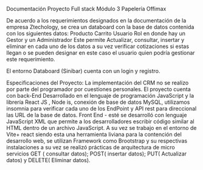 Documentación Proyecto Full stack Módulo 3 Papelería Offimax

De acuerdo a los requerimientos designados en la documentación de la empresa Ztechology, se crea un databoard con la base de datos contenida con los siguientes datos:
Producto
Carrito
Usuario
Rol en donde hay un Gestor y un Administrador
Este permite Actualizar, consultar, insertar y eliminar en cada uno de los datos a su vez verificar cotizaciones si estas llegan o se pueden designar en este caso el usuario quien podría gestionar este requerimiento.

El entorno Databoard (Sinibar) cuenta con un login y registro.

Especificaciones del Proyecto:
La implementación del CRM no se realizo por parte del programador por cuestiones personales.
El proyecto cuenta con back-End Desarrollado en el lenguaje de programación JavaScript y la librería React JS , Node is, conexión de base de datos MySQL, utilizamos insomnia para verificar cada uno de los EndPoint y API rest para direccional las URL de la base de datos.
Front End - esté se desarrolló con lenguaje JavaScript XML que permite a los desarrolladores escribir código similar al HTML dentro de un archivo JavaScript.
A su vez se trabajo en el entorno de Vite+ react siendo esta una herramienta liviana para la contención del desarrollo web, se utilizan Framework como Brootstrap y su respectivas instalaciones a su vez se realizó prácticas de arquitectura de micro servicios GET ( consultar datos); POST( insertar datos); PUT( Actualizar datos) y DELETE( Eliminar datos).
